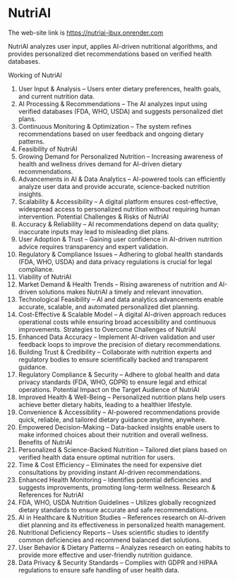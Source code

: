 # NutriAI
The web-site link is https://nutriai-jbux.onrender.com

NutriAI analyzes user input, applies AI-driven nutritional algorithms, and provides personalized diet recommendations based on verified health databases.

Working of NutriAI
1. User Input & Analysis – Users enter dietary preferences, health goals, and current nutrition data.
2. AI Processing & Recommendations – The AI analyzes input using verified databases (FDA, WHO, USDA) and suggests personalized diet plans.
3. Continuous Monitoring & Optimization – The system refines recommendations based on user feedback and ongoing dietary patterns.
4.  Feasibility of NutriAI
1. Growing Demand for Personalized Nutrition – Increasing awareness of health and wellness drives demand for AI-driven dietary recommendations.
2. Advancements in AI & Data Analytics – AI-powered tools can efficiently analyze user data and provide accurate, science-backed nutrition insights.
3. Scalability & Accessibility – A digital platform ensures cost-effective, widespread access to personalized nutrition without requiring human intervention. Potential Challenges & Risks of NutriAI
1. Accuracy & Reliability – AI recommendations depend on data quality; inaccurate inputs may lead to misleading diet plans.
2. User Adoption & Trust – Gaining user confidence in AI-driven nutrition advice requires transparency and expert validation.
3. Regulatory & Compliance Issues – Adhering to global health standards (FDA, WHO, USDA) and data privacy regulations is crucial for legal compliance.
4.  Viability of NutriAI
1. Market Demand & Health Trends – Rising awareness of nutrition and AI-driven solutions makes NutriAI a timely and relevant innovation.
2. Technological Feasibility – AI and data analytics advancements enable accurate, scalable, and automated personalized diet planning.
3. Cost-Effective & Scalable Model – A digital AI-driven approach reduces operational costs while ensuring broad accessibility and continuous improvements.
Strategies to Overcome Challenges of NutriAI
1. Enhanced Data Accuracy – Implement AI-driven validation and user feedback loops to improve the precision of dietary recommendations.
2. Building Trust & Credibility – Collaborate with nutrition experts and regulatory bodies to ensure scientifically backed and transparent guidance.
3. Regulatory Compliance & Security – Adhere to global health and data privacy standards (FDA, WHO, GDPR) to ensure legal and ethical operations.
Potential Impact on the Target Audience of NutriAI
1. Improved Health & Well-Being – Personalized nutrition plans help users achieve better dietary habits, leading to a healthier lifestyle.
2. Convenience & Accessibility – AI-powered recommendations provide quick, reliable, and tailored dietary guidance anytime, anywhere.
3. Empowered Decision-Making – Data-backed insights enable users to make informed choices about their nutrition and overall wellness.
Benefits of NutriAI
1. Personalized & Science-Backed Nutrition – Tailored diet plans based on verified health data ensure optimal nutrition for users.
2. Time & Cost Efficiency – Eliminates the need for expensive diet consultations by providing instant AI-driven recommendations.
3. Enhanced Health Monitoring – Identifies potential deficiencies and suggests improvements, promoting long-term wellness.
Research & References for NutriAI
1. FDA, WHO, USDA Nutrition Guidelines – Utilizes globally recognized dietary standards to ensure accurate and safe recommendations.
2. AI in Healthcare & Nutrition Studies – References research on AI-driven diet planning and its effectiveness in personalized health management.
3. Nutritional Deficiency Reports – Uses scientific studies to identify common deficiencies and recommend balanced diet solutions.
4. User Behavior & Dietary Patterns – Analyzes research on eating habits to provide more effective and user-friendly nutrition guidance.
5. Data Privacy & Security Standards – Complies with GDPR and HIPAA regulations to ensure safe handling of user health data.
